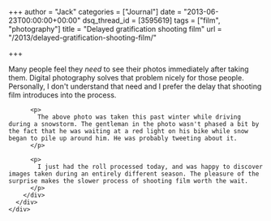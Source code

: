 +++
author = "Jack"
categories = ["Journal"]
date = "2013-06-23T00:00:00+00:00"
dsq_thread_id = [3595619]
tags = ["film", "photography"]
title = "Delayed gratification shooting film"
url = "/2013/delayed-gratification-shooting-film/"

+++

<div>
  <div>
    <div>
      <div>
        <div>
          <p>
            Many people feel they <em>need</em> to see their photos immediately after taking them. Digital photography solves that problem nicely for those people. Personally, I don't understand that need and I prefer the delay that shooting film introduces into the process.
          </p>
          
          <p>
            The above photo was taken this past winter while driving during a snowstorm. The gentleman in the photo wasn't phased a bit by the fact that he was waiting at a red light on his bike while snow began to pile up around him. He was probably tweeting about it. 
          </p>
          
          <p>
            I just had the roll processed today, and was happy to discover images taken during an entirely different season. The pleasure of the surprise makes the slower process of shooting film worth the wait.
          </p>
        </div>
      </div>
    </div>
  </div>
</div>